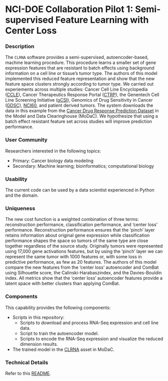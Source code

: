 # NCI-DOE Collaboration Pilot 1: Semi-supervised Feature Learning with Center Loss

### Description
The `CLRNA` software provides a semi-supervised, autoencoder-based, machine learning procedure. This procedure learns a smaller set of gene expression features that are resistant to batch effects using background information on a cell line or tissue’s tumor type. The authors of this model implemented this reduced feature representation and show that the new feature space clusters strongly according to tumor type. We carried out experiements across multiple studies: Cancer Cell Line Encyclopedia ([CCLE](https://sites.broadinstitute.org/ccle/)), Cancer Therapeutics Response Portal ([CTRP](https://portals.broadinstitute.org/ctrp.v2.1/)), the Genentech Cell Line Screening Initiative ([gCSI](https://pharmacodb.pmgenomics.ca/datasets/4)), Genomics of Drug Sensitivity in Cancer ([GDSC](https://www.cancerrxgene.org/)), [NCI60](https://discover.nci.nih.gov/cellminer/home.do), and patient derived tumors. The system downloads the data in this example from the [Cancer Drug Response Prediction Dataset](https://modac.cancer.gov/searchTab?dme_data_id=NCI-DME-MS01-8088592) in the Model and Data Clearinghouse (MoDaC). We hypothesize that using a batch effect resistant feature set across studies will improve prediction performance.

### User Community
Researchers interested in the following topics:
* Primary: Cancer biology data modeling
* Secondary: Machine learning; bioinformatics; computational biology

### Usability
The current code can be used by a data scientist experienced in Python and the domain.

### Uniqueness
The new cost function is a weighted combination of three terms: reconstruction performance, classification performance, and ‘center loss’ performance. Reconstruction performance ensures that the ‘pinch’ layer retains information about original gene expression while classification performance shapes the space so tumors of the same type are close together regardless of the source study. Originally tumors were represented using 17,000 gene activations features, but by using the ‘pinch’ layer we can represent the same tumor with 1000 features or, with some loss in predictive performance, as few as 20 features. The authors of this model compare the new features from the ‘center loss’ autoencoder and ComBat using Silhouette score, the Calinski-Harabaszindex, and the Davies-Bouldin index. All metrics show that the ‘center loss’ autoencoder features provide a latent space with better clusters than applying ComBat.

### Components
This capability provides the following components:
* Scripts in this repository: 
    * Scripts to download and process RNA-Seq expression and cell line data. 
    * Script to train the autoencoder model.
    * Scripts to encode the RNA-Seq expression and visualize the reduced dimension results. 
* The trained model in the [CLRNA](https://modac.cancer.gov/searchTab?dme_data_id=NCI-DME-MS01-9815585) asset in MoDaC.

### Technical Details
Refer to this [README](./src/README.md).
